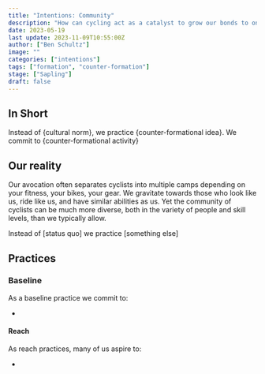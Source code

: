 ```yaml
---
title: "Intentions: Community"
description: "How can cycling act as a catalyst to grow our bonds to one another and encourage connection across disciplines, skill levels, and demographics?"
date: 2023-05-19
last update: 2023-11-09T10:55:00Z
author: ["Ben Schultz"]
image: ""
categories: ["intentions"]
tags: ["formation", "counter-formation"]
stage: ["Sapling"]
draft: false
---
```


## In Short

Instead of {cultural norm}, we practice {counter-formational idea}. We commit to {counter-formational activity}

## Our reality

Our avocation often separates cyclists into multiple camps depending on your fitness, your bikes, your gear. We gravitate towards those who look like us, ride like us, and have similar abilities as us. Yet the community of cyclists can be much more diverse, both in the variety of people and skill levels, than we typically allow.

Instead of [status quo] we practice [something else]

## Practices

### Baseline

As a baseline practice we commit to:

-

#### Reach

As reach practices, many of us aspire to:

-
